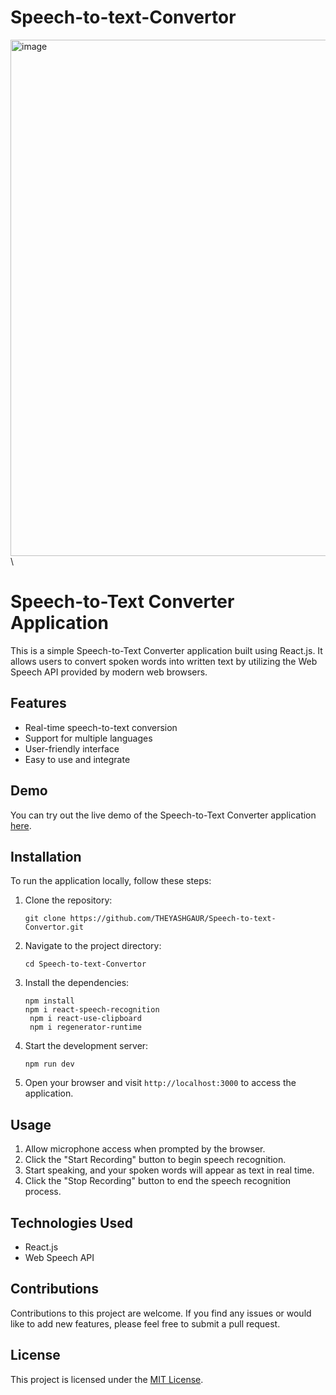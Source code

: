 # Speech-to-text-Convertor

<img width="826" alt="image" src="https://user-images.githubusercontent.com/90966838/236992272-43a52869-57ac-4f92-9a5e-7640c3509d83.png">
\

# Speech-to-Text Converter Application

This is a simple Speech-to-Text Converter application built using React.js. It allows users to convert spoken words into written text by utilizing the Web Speech API provided by modern web browsers.

## Features

- Real-time speech-to-text conversion
- Support for multiple languages
- User-friendly interface
- Easy to use and integrate

## Demo

You can try out the live demo of the Speech-to-Text Converter application [here](https://speech-to-text-convertor-yg.netlify.app/).

## Installation

To run the application locally, follow these steps:

1. Clone the repository:

   ```
   git clone https://github.com/THEYASHGAUR/Speech-to-text-Convertor.git
   ```

2. Navigate to the project directory:

   ```
   cd Speech-to-text-Convertor
   ```

3. Install the dependencies:

   ```
   npm install
   npm i react-speech-recognition 
    npm i react-use-clipboard
    npm i regenerator-runtime
   ```

4. Start the development server:

   ```
   npm run dev
   ```

5. Open your browser and visit `http://localhost:3000` to access the application.

## Usage

1. Allow microphone access when prompted by the browser.
2. Click the "Start Recording" button to begin speech recognition.
3. Start speaking, and your spoken words will appear as text in real time.
4. Click the "Stop Recording" button to end the speech recognition process.

## Technologies Used

- React.js
- Web Speech API

## Contributions

Contributions to this project are welcome. If you find any issues or would like to add new features, please feel free to submit a pull request.

## License

This project is licensed under the [MIT License](https://opensource.org/licenses/MIT).
